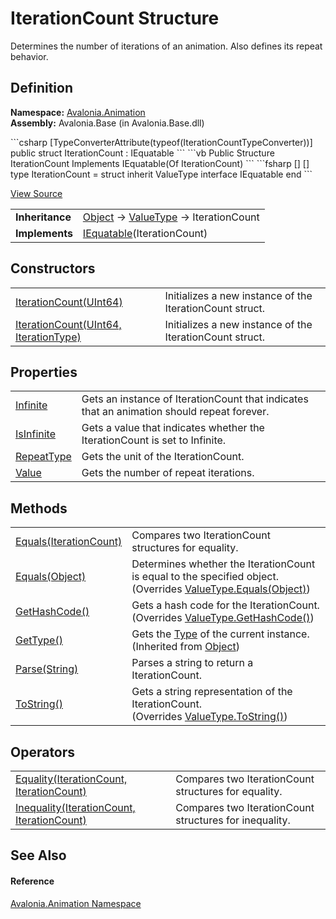 # IterationCount Structure


Determines the number of iterations of an animation. Also defines its repeat behavior.



## Definition
**Namespace:** <a href="N_Avalonia_Animation">Avalonia.Animation</a>  
**Assembly:** Avalonia.Base (in Avalonia.Base.dll)

<Tabs groupId="api-code-preview">
<TabItem value="csharp" label="C#">
```csharp
[TypeConverterAttribute(typeof(IterationCountTypeConverter))]
public struct IterationCount : IEquatable<IterationCount>
```
</TabItem>
<TabItem value="vb" label="VB">
```vb
<TypeConverterAttribute(GetType(IterationCountTypeConverter))>
Public Structure IterationCount
	Implements IEquatable(Of IterationCount)
```
</TabItem>
<TabItem value="fsharp" label="F#">
```fsharp
[<SealedAttribute>]
[<TypeConverterAttribute(typeof(IterationCountTypeConverter))>]
type IterationCount = 
    struct
        inherit ValueType
        interface IEquatable<IterationCount>
    end
```
</TabItem>
</Tabs>



<a href="https://github.com/AvaloniaUI/Avalonia/tree/master/src/Avalonia.Base/Animation/IterationCount.cs" title="View the source code">View Source</a>

<table>
<tr><td><strong>Inheritance</strong></td><td><a href="https://learn.microsoft.com/dotnet/api/system.object" target="_blank" rel="noopener noreferrer">Object</a>  →  <a href="https://learn.microsoft.com/dotnet/api/system.valuetype" target="_blank" rel="noopener noreferrer">ValueType</a>  →  IterationCount</td></tr>
<tr><td><strong>Implements</strong></td><td><a href="https://learn.microsoft.com/dotnet/api/system.iequatable-1" target="_blank" rel="noopener noreferrer">IEquatable</a>(IterationCount)</td></tr>
</table>



## Constructors
<table>
<tr>
<td><a href="M_Avalonia_Animation_IterationCount__ctor_1">IterationCount(UInt64)</a></td>
<td>Initializes a new instance of the IterationCount struct.</td>
</tr>
<tr>
<td><a href="M_Avalonia_Animation_IterationCount__ctor">IterationCount(UInt64, IterationType)</a></td>
<td>Initializes a new instance of the IterationCount struct.</td>
</tr>
</table>

## Properties
<table>
<tr>
<td><a href="P_Avalonia_Animation_IterationCount_Infinite">Infinite</a></td>
<td>Gets an instance of IterationCount that indicates that an animation should repeat forever.</td>
</tr>
<tr>
<td><a href="P_Avalonia_Animation_IterationCount_IsInfinite">IsInfinite</a></td>
<td>Gets a value that indicates whether the IterationCount is set to Infinite.</td>
</tr>
<tr>
<td><a href="P_Avalonia_Animation_IterationCount_RepeatType">RepeatType</a></td>
<td>Gets the unit of the IterationCount.</td>
</tr>
<tr>
<td><a href="P_Avalonia_Animation_IterationCount_Value">Value</a></td>
<td>Gets the number of repeat iterations.</td>
</tr>
</table>

## Methods
<table>
<tr>
<td><a href="M_Avalonia_Animation_IterationCount_Equals">Equals(IterationCount)</a></td>
<td>Compares two IterationCount structures for equality.</td>
</tr>
<tr>
<td><a href="M_Avalonia_Animation_IterationCount_Equals_1">Equals(Object)</a></td>
<td>Determines whether the IterationCount is equal to the specified object.<br />(Overrides <a href="https://learn.microsoft.com/dotnet/api/system.valuetype.equals" target="_blank" rel="noopener noreferrer">ValueType.Equals(Object)</a>)</td>
</tr>
<tr>
<td><a href="M_Avalonia_Animation_IterationCount_GetHashCode">GetHashCode()</a></td>
<td>Gets a hash code for the IterationCount.<br />(Overrides <a href="https://learn.microsoft.com/dotnet/api/system.valuetype.gethashcode" target="_blank" rel="noopener noreferrer">ValueType.GetHashCode()</a>)</td>
</tr>
<tr>
<td><a href="https://learn.microsoft.com/dotnet/api/system.object.gettype" target="_blank" rel="noopener noreferrer">GetType()</a></td>
<td>Gets the <a href="https://learn.microsoft.com/dotnet/api/system.type" target="_blank" rel="noopener noreferrer">Type</a> of the current instance.<br />(Inherited from <a href="https://learn.microsoft.com/dotnet/api/system.object" target="_blank" rel="noopener noreferrer">Object</a>)</td>
</tr>
<tr>
<td><a href="M_Avalonia_Animation_IterationCount_Parse">Parse(String)</a></td>
<td>Parses a string to return a IterationCount.</td>
</tr>
<tr>
<td><a href="M_Avalonia_Animation_IterationCount_ToString">ToString()</a></td>
<td>Gets a string representation of the IterationCount.<br />(Overrides <a href="https://learn.microsoft.com/dotnet/api/system.valuetype.tostring" target="_blank" rel="noopener noreferrer">ValueType.ToString()</a>)</td>
</tr>
</table>

## Operators
<table>
<tr>
<td><a href="M_Avalonia_Animation_IterationCount_op_Equality">Equality(IterationCount, IterationCount)</a></td>
<td>Compares two IterationCount structures for equality.</td>
</tr>
<tr>
<td><a href="M_Avalonia_Animation_IterationCount_op_Inequality">Inequality(IterationCount, IterationCount)</a></td>
<td>Compares two IterationCount structures for inequality.</td>
</tr>
</table>

## See Also


#### Reference
<a href="N_Avalonia_Animation">Avalonia.Animation Namespace</a>  

